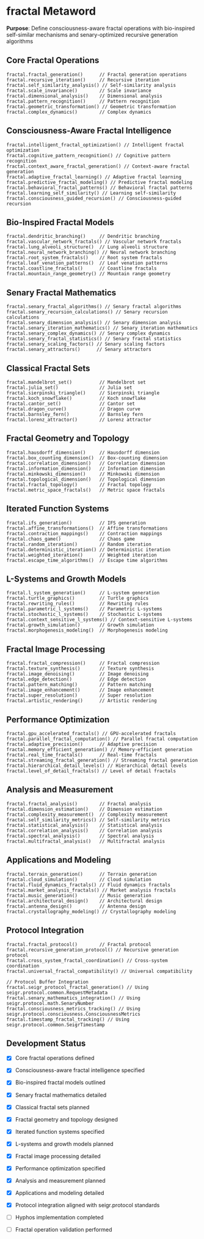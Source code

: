 # fractal Metaword

**Purpose**: Define consciousness-aware fractal operations with bio-inspired self-similar mechanisms and senary-optimized recursive generation algorithms

## Core Fractal Operations

```hyphos
fractal.fractal_generation()      // Fractal generation operations
fractal.recursive_iteration()     // Recursive iteration
fractal.self_similarity_analysis() // Self-similarity analysis
fractal.scale_invariance()        // Scale invariance
fractal.dimensional_analysis()    // Dimensional analysis
fractal.pattern_recognition()     // Pattern recognition
fractal.geometric_transformation() // Geometric transformation
fractal.complex_dynamics()        // Complex dynamics
```

## Consciousness-Aware Fractal Intelligence

```hyphos
fractal.intelligent_fractal_optimization() // Intelligent fractal optimization
fractal.cognitive_pattern_recognition() // Cognitive pattern recognition
fractal.context_aware_fractal_generation() // Context-aware fractal generation
fractal.adaptive_fractal_learning() // Adaptive fractal learning
fractal.predictive_fractal_modeling() // Predictive fractal modeling
fractal.behavioral_fractal_patterns() // Behavioral fractal patterns
fractal.learning_self_similarity() // Learning self-similarity
fractal.consciousness_guided_recursion() // Consciousness-guided recursion
```

## Bio-Inspired Fractal Models

```hyphos
fractal.dendritic_branching()     // Dendritic branching
fractal.vascular_network_fractals() // Vascular network fractals
fractal.lung_alveoli_structure()  // Lung alveoli structure
fractal.neural_network_branching() // Neural network branching
fractal.root_system_fractals()    // Root system fractals
fractal.leaf_venation_patterns()  // Leaf venation patterns
fractal.coastline_fractals()      // Coastline fractals
fractal.mountain_range_geometry() // Mountain range geometry
```

## Senary Fractal Mathematics

```hyphos
fractal.senary_fractal_algorithms() // Senary fractal algorithms
fractal.senary_recursion_calculations() // Senary recursion calculations
fractal.senary_dimension_analysis() // Senary dimension analysis
fractal.senary_iteration_mathematics() // Senary iteration mathematics
fractal.senary_complex_dynamics() // Senary complex dynamics
fractal.senary_fractal_statistics() // Senary fractal statistics
fractal.senary_scaling_factors() // Senary scaling factors
fractal.senary_attractors()      // Senary attractors
```

## Classical Fractal Sets

```hyphos
fractal.mandelbrot_set()          // Mandelbrot set
fractal.julia_set()               // Julia set
fractal.sierpinski_triangle()     // Sierpinski triangle
fractal.koch_snowflake()          // Koch snowflake
fractal.cantor_set()              // Cantor set
fractal.dragon_curve()            // Dragon curve
fractal.barnsley_fern()           // Barnsley fern
fractal.lorenz_attractor()        // Lorenz attractor
```

## Fractal Geometry and Topology

```hyphos
fractal.hausdorff_dimension()     // Hausdorff dimension
fractal.box_counting_dimension()  // Box-counting dimension
fractal.correlation_dimension()   // Correlation dimension
fractal.information_dimension()   // Information dimension
fractal.minkowski_dimension()     // Minkowski dimension
fractal.topological_dimension()   // Topological dimension
fractal.fractal_topology()        // Fractal topology
fractal.metric_space_fractals()   // Metric space fractals
```

## Iterated Function Systems

```hyphos
fractal.ifs_generation()          // IFS generation
fractal.affine_transformations()  // Affine transformations
fractal.contraction_mappings()    // Contraction mappings
fractal.chaos_game()              // Chaos game
fractal.random_iteration()        // Random iteration
fractal.deterministic_iteration() // Deterministic iteration
fractal.weighted_iteration()      // Weighted iteration
fractal.escape_time_algorithms()  // Escape time algorithms
```

## L-Systems and Growth Models

```hyphos
fractal.l_system_generation()     // L-system generation
fractal.turtle_graphics()         // Turtle graphics
fractal.rewriting_rules()         // Rewriting rules
fractal.parametric_l_systems()    // Parametric L-systems
fractal.stochastic_l_systems()    // Stochastic L-systems
fractal.context_sensitive_l_systems() // Context-sensitive L-systems
fractal.growth_simulation()       // Growth simulation
fractal.morphogenesis_modeling()  // Morphogenesis modeling
```

## Fractal Image Processing

```hyphos
fractal.fractal_compression()     // Fractal compression
fractal.texture_synthesis()       // Texture synthesis
fractal.image_denoising()         // Image denoising
fractal.edge_detection()          // Edge detection
fractal.pattern_matching()        // Pattern matching
fractal.image_enhancement()       // Image enhancement
fractal.super_resolution()        // Super resolution
fractal.artistic_rendering()      // Artistic rendering
```

## Performance Optimization

```hyphos
fractal.gpu_accelerated_fractals() // GPU-accelerated fractals
fractal.parallel_fractal_computation() // Parallel fractal computation
fractal.adaptive_precision()      // Adaptive precision
fractal.memory_efficient_generation() // Memory-efficient generation
fractal.real_time_fractals()      // Real-time fractals
fractal.streaming_fractal_generation() // Streaming fractal generation
fractal.hierarchical_detail_levels() // Hierarchical detail levels
fractal.level_of_detail_fractals() // Level of detail fractals
```

## Analysis and Measurement

```hyphos
fractal.fractal_analysis()        // Fractal analysis
fractal.dimension_estimation()    // Dimension estimation
fractal.complexity_measurement()  // Complexity measurement
fractal.self_similarity_metrics() // Self-similarity metrics
fractal.statistical_analysis()    // Statistical analysis
fractal.correlation_analysis()    // Correlation analysis
fractal.spectral_analysis()       // Spectral analysis
fractal.multifractal_analysis()   // Multifractal analysis
```

## Applications and Modeling

```hyphos
fractal.terrain_generation()      // Terrain generation
fractal.cloud_simulation()        // Cloud simulation
fractal.fluid_dynamics_fractals() // Fluid dynamics fractals
fractal.market_analysis_fractals() // Market analysis fractals
fractal.music_generation()        // Music generation
fractal.architectural_design()    // Architectural design
fractal.antenna_design()          // Antenna design
fractal.crystallography_modeling() // Crystallography modeling
```

## Protocol Integration

```hyphos
fractal.fractal_protocol()        // Fractal protocol
fractal.recursive_generation_protocol() // Recursive generation protocol
fractal.cross_system_fractal_coordination() // Cross-system coordination
fractal.universal_fractal_compatibility() // Universal compatibility

// Protocol Buffer Integration
fractal.seigr_protocol_fractal_generation() // Using seigr.protocol.common.RequestMetadata
fractal.senary_mathematics_integration() // Using seigr.protocol.math.SenaryNumber
fractal.consciousness_metrics_tracking() // Using seigr.protocol.consciousness.ConsciousnessMetrics
fractal.timestamp_fractal_tracking() // Using seigr.protocol.common.SeigrTimestamp
```

## Development Status

- [x] Core fractal operations defined
- [x] Consciousness-aware fractal intelligence specified
- [x] Bio-inspired fractal models outlined
- [x] Senary fractal mathematics detailed
- [x] Classical fractal sets planned
- [x] Fractal geometry and topology designed
- [x] Iterated function systems specified
- [x] L-systems and growth models planned
- [x] Fractal image processing detailed
- [x] Performance optimization specified
- [x] Analysis and measurement planned
- [x] Applications and modeling detailed
- [x] Protocol integration aligned with seigr.protocol standards
- [ ] Hyphos implementation completed
- [ ] Fractal operation validation performed

